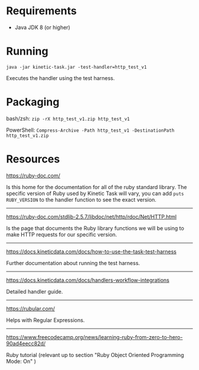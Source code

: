 # Requirements

* Java JDK 8 (or higher)

# Running

`java -jar kinetic-task.jar -test-handler=http_test_v1`

Executes the handler using the test harness.

# Packaging

bash/zsh: `zip -rX http_test_v1.zip http_test_v1`

PowerShell:  `Compress-Archive -Path http_test_v1 -DestinationPath http_test_v1.zip`

# Resources

https://ruby-doc.com/

Is this home for the documentation for all of the ruby standard library. The
specific version of Ruby used by Kinetic Task will vary, you can add
`puts RUBY_VERSION` to the handler function to see the exact version.

---
https://ruby-doc.com/stdlib-2.5.7/libdoc/net/http/rdoc/Net/HTTP.html

Is the page that documents the Ruby library functions we will be using to make
HTTP requests for our specific version.

---
https://docs.kineticdata.com/docs/how-to-use-the-task-test-harness

Further documentation about running the test harness.

---
https://docs.kineticdata.com/docs/handlers-workflow-integrations

Detailed handler guide.

---
https://rubular.com/

Helps with Regular Expressions.

---
https://www.freecodecamp.org/news/learning-ruby-from-zero-to-hero-90ad4eecc82d/

Ruby tutorial (relevant up to section "Ruby Object Oriented Programming Mode: On" )